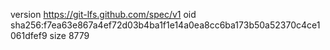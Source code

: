 version https://git-lfs.github.com/spec/v1
oid sha256:f7ea63e867a4ef72d03b4ba1f1e14a0ea8cc6ba173b50a52370c4ce1061dfef9
size 8779
